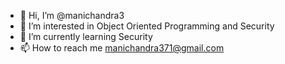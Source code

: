 - 👋 Hi, I’m @manichandra3
- 👀 I’m interested in Object Oriented Programming and Security
- 🌱 I’m currently learning Security
- 📫 How to reach me manichandra371@gmail.com

<!---
manichandra3/manichandra3 is a ✨ special ✨ repository because its `README.md` (this file) appears on your GitHub profile.
You can click the Preview link to take a look at your changes.
--->
